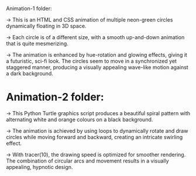 Animation-1 folder:

-> This is an HTML and CSS animation of multiple neon-green circles dynamically floating in 3D space. 

-> Each circle is of a different size, with a smooth up-and-down animation that is quite mesmerizing.

-> The animation is enhanced by hue-rotation and glowing effects, giving it a futuristic, sci-fi look. The circles seem to move in a synchronized yet staggered manner, producing a visually appealing wave-like motion against a dark background.

# Animation-2 folder:

-> This Python Turtle graphics script produces a beautiful spiral pattern with alternating white and orange colours on a black background. 

-> The animation is achieved by using loops to dynamically rotate and draw circles while moving forward and backward, creating an intricate swirling effect. 

-> With tracer(10), the drawing speed is optimized for smoother rendering. The combination of circular arcs and movement results in a visually appealing, hypnotic design.
